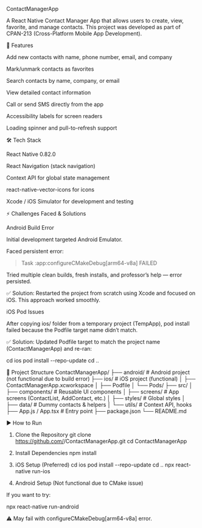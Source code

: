 ContactManagerApp

A React Native Contact Manager App that allows users to create, view, favorite, and manage contacts.
This project was developed as part of CPAN-213 (Cross-Platform Mobile App Development).

🚀 Features

Add new contacts with name, phone number, email, and company

Mark/unmark contacts as favorites

Search contacts by name, company, or email

View detailed contact information

Call or send SMS directly from the app

Accessibility labels for screen readers

Loading spinner and pull-to-refresh support

🛠️ Tech Stack

React Native 0.82.0

React Navigation (stack navigation)

Context API for global state management

react-native-vector-icons for icons

Xcode / iOS Simulator for development and testing

⚡ Challenges Faced & Solutions

Android Build Error

Initial development targeted Android Emulator.

Faced persistent error:

> Task :app:configureCMakeDebug[arm64-v8a] FAILED


Tried multiple clean builds, fresh installs, and professor’s help — error persisted.

✅ Solution: Restarted the project from scratch using Xcode and focused on iOS. This approach worked smoothly.

iOS Pod Issues

After copying ios/ folder from a temporary project (TempApp), pod install failed because the Podfile target name didn’t match.

✅ Solution: Updated Podfile target to match the project name (ContactManagerApp) and re-ran:

cd ios
pod install --repo-update
cd ..

📂 Project Structure
ContactManagerApp/
 ├── android/                  # Android project (not functional due to build error)
 ├── ios/                      # iOS project (functional)
 │   ├── ContactManagerApp.xcworkspace
 │   ├── Podfile
 │   └── Pods/
 ├── src/
 │   ├── components/           # Reusable UI components
 │   ├── screens/              # App screens (ContactList, AddContact, etc.)
 │   ├── styles/               # Global styles
 │   ├── data/                 # Dummy contacts & helpers
 │   └── utils/                # Context API, hooks
 ├── App.js / App.tsx          # Entry point
 ├── package.json
 └── README.md

▶️ How to Run
1. Clone the Repository
git clone https://github.com/<your-username>/ContactManagerApp.git
cd ContactManagerApp

2. Install Dependencies
npm install

3. iOS Setup (Preferred)
cd ios
pod install --repo-update
cd ..
npx react-native run-ios

4. Android Setup (Not functional due to CMake issue)

If you want to try:

npx react-native run-android


⚠️ May fail with configureCMakeDebug[arm64-v8a] error.